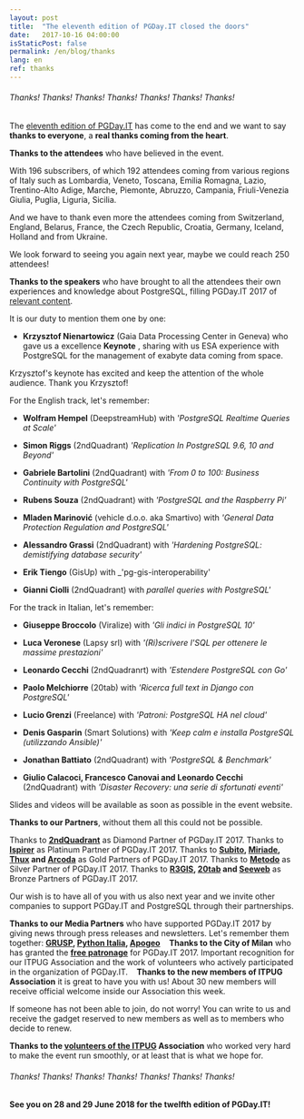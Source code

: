 ```yaml
---
layout: post
title:  "The eleventh edition of PGDay.IT closed the doors"
date:   2017-10-16 04:00:00
isStaticPost: false
permalink: /en/blog/thanks
lang: en
ref: thanks
---
```


<h6>Thanks! Thanks! Thanks! Thanks! Thanks! Thanks! Thanks!</h6>

The [eleventh edition of PGDay.IT](http://2017.pgday.it/en/) has come to the end and we want to say **thanks to everyone**, a **real thanks coming from the heart**.

**Thanks to the attendees** who have believed in the event. 

With 196 subscribers, of which 192 attendees coming from various regions of Italy such as Lombardia, Veneto, Toscana, Emilia Romagna, Lazio, 
Trentino-Alto Adige, Marche, Piemonte, Abruzzo, Campania, Friuli-Venezia Giulia, Puglia, Liguria, Sicilia. 

And we have to thank even more the attendees coming from Switzerland, England, Belarus, France, the Czech Republic, Croatia, Germany, Iceland, 
Holland and from Ukraine. 

We look forward to seeing you again next year, maybe we could reach 250 attendees!

**Thanks to the speakers** who have brought to all the attendees their own experiences and knowledge about PostgreSQL, filling PGDay.IT 2017 of 
[relevant content](http://2017.pgday.it/en/schedule/).

It is our duty to mention them one by one:

* **Krzysztof Nienartowicz** (Gaia Data Processing Center in Geneva) who gave us a excellence **Keynote** , sharing with us ESA experience with PostgreSQL 
for the management of exabyte data coming from space.

Krzysztof's keynote has excited and keep the attention of the whole audience. Thank you Krzysztof!

For the English track, let's remember:

* **Wolfram Hempel** (DeepstreamHub) with _'PostgreSQL Realtime Queries at Scale'_

* **Simon Riggs** (2ndQuadrant) _'Replication In PostgreSQL 9.6, 10 and Beyond'_

* **Gabriele Bartolini** (2ndQuadrant) with _'From 0 to 100: Business Continuity with PostgreSQL'_

* **Rubens Souza** (2ndQuadrant) with _'PostgreSQL and the Raspberry Pi'_

* **Mladen Marinović** (vehicle d.o.o. aka Smartivo) with _'General Data Protection Regulation and PostgreSQL'_

* **Alessandro Grassi** (2ndQuadrant) with _'Hardening PostgreSQL: demistifying database security'_

* **Erik Tiengo** (GisUp) with _'pg-gis-interoperability'

* **Gianni Ciolli** (2ndQuadrant) with _parallel queries with PostgreSQL'_

For the track in Italian, let's remember:

* **Giuseppe Broccolo** (Viralize) with _'Gli indici in PostgreSQL 10'_

* **Luca Veronese** (Lapsy srl) with _'(Ri)scrivere l'SQL per ottenere le massime prestazioni'_

* **Leonardo Cecchi** (2ndQuadranrt) with _'Estendere PostgreSQL con Go'_

* **Paolo Melchiorre** (20tab) with _'Ricerca full text in Django con PostgreSQL'_

* **Lucio Grenzi** (Freelance) with _'Patroni: PostgreSQL HA nel cloud'_

* **Denis Gasparin** (Smart Solutions) with _'Keep calm e installa PostgreSQL (utilizzando Ansible)'_

* **Jonathan Battiato** (2ndQuadrant) with _'PostgreSQL & Benchmark'_

* **Giulio Calacoci, Francesco Canovai and Leonardo Cecchi** (2ndQuadrant) with _'Disaster Recovery: una serie di sfortunati eventi'_

Slides and videos will be available as soon as possible in the event website.

**Thanks to our Partners**, without them all this could not be possible. 

Thanks to **[2ndQuadrant](https://www.2ndquadrant.com/)** as Diamond Partner of PGDay.IT 2017.
Thanks to **[Ispirer](http://www.ispirer.com/)** as Platinum Partner of PGDay.IT 2017.
Thanks to **[Subito](https://www.subito.it/), [Miriade](http://www.miriade.it/), [Thux](https://www.thux.it/en/) and [Arcoda](https://www.arcoda.it/)** as Gold Partners of PGDay.IT 2017.
Thanks to **[Metodo](http://www.metodo.net/metodo)** as Silver Partner of PGDay.IT 2017.
Thanks to **[R3GIS](https://www.r3-gis.com/), [20tab](http://www.20tab.com/) and [Seeweb](https://www.seeweb.it/)** as Bronze Partners of PGDay.IT 2017.

Our wish is to have all of you with us also next year and we invite other companies to support PGDay.IT and PostgreSQL through their partnerships.

**Thanks to our Media Partners** who have supported PGDay.IT 2017 by giving news through press releases and newsletters.
Let's remember them together: **[GRUSP](http://www.grusp.org/it/), [Python Italia](https://www.pycon.it/it/), [Apogeo](http://www.apogeonline.com/)**
  
**Thanks to the City of Milan** who has granted the **[free patronage](http://2017.pgday.it/en/)** for PGDay.IT 2017.
Important recognition for our ITPUG Association and the work of volunteers who actively participated in the organization of PGDay.IT.
  
**Thanks to the new members of ITPUG Association** it is great to have you with us! About 30 new members will receive official welcome inside our 
Association this week.

If someone has not been able to join, do not worry! You can write to us and receive the gadget reserved to new members as well as to members who decide 
to renew.

**Thanks to the [volunteers of the ITPUG](http://2017.pgday.it/en/staff/) Association** who worked very hard to make the event run smoothly, or at least that is what we hope for.

<h6>Thanks! Thanks! Thanks! Thanks! Thanks! Thanks! Thanks!</h6>

**See you on 28 and 29 June 2018 for the twelfth edition of PGDay.IT!**
